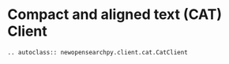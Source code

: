 # Compact and aligned text (CAT) Client

```{eval-rst}
.. autoclass:: newopensearchpy.client.cat.CatClient
```
